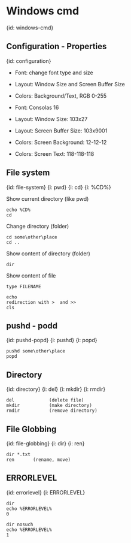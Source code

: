 # Windows cmd
{id: windows-cmd}

## Configuration - Properties
{id: configuration}

* Font: change font type and size
* Layout: Window Size and Screen Buffer Size
* Colors: Background/Text,  RGB 0-255

* Font: Consolas 16
* Layout: Window Size: 103x27
* Layout: Screen Buffer Size: 103x9001
* Colors: Screen Background: 12-12-12
* Colors: Screen Text: 118-118-118


## File system
{id: file-system}
{i: pwd}
{i: cd}
{i: %CD%}

Show current directory (like pwd)

```
echo %CD%
cd
```

Change directory (folder)

```
cd some\other\place
cd ..
```

Show content of directory (folder)

```
dir
```

Show content of file

```
type FILENAME
```


```
echo
redirection with >  and >>
cls
```

## pushd - podd
{id: pushd-popd}
{i: pushd}
{i: popd}

```
pushd some\other\place
popd
```

## Directory
{id: directory}
{i: del}
{i: mkdir}
{i: rmdir}

```
del             (delete file)
mkdir           (make directory)
rmdir           (remove directory)
```

## File Globbing
{id: file-globbing}
{i: dir}
{i: ren}

```
dir *.txt
ren       (rename, move)
```
## ERRORLEVEL
{id: errorlevel}
{i: ERRORLEVEL}

```
dir
echo %ERRORLEVEL%
0

dir nosuch
echo %ERRORLEVEL%
1
```

